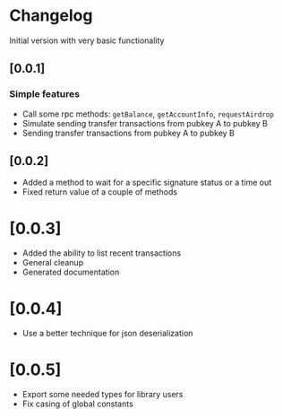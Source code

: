 # Changelog

Initial version with very basic functionality

## [0.0.1]

### Simple features

- Call some rpc methods: `getBalance`, `getAccountInfo`, `requestAirdrop`
- Simulate sending transfer transactions from pubkey A to pubkey B
- Sending transfer transactions from pubkey A to pubkey B

## [0.0.2]
- Added a method to wait for a specific signature status or a time out
- Fixed return value of a couple of methods

# [0.0.3]
- Added the ability to list recent transactions
- General cleanup
- Generated documentation

# [0.0.4]
- Use a better technique for json deserialization

# [0.0.5]
- Export some needed types for library users
- Fix casing of global constants
